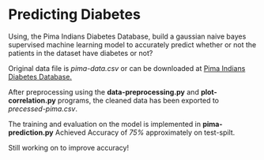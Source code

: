 # Predicting Diabetes

Using, the Pima Indians Diabetes Database, build a gaussian naive bayes supervised machine learning model to accurately predict whether or not the patients in the dataset have diabetes or not?

Original data file is _pima-data.csv_ or can be downloaded at [Pima Indians Diabetes Database.](https://www.kaggle.com/uciml/pima-indians-diabetes-database/downloads/pima-indians-diabetes-database.zip/1)

After preprocessing using the **data-preprocessing.py** and **plot-correlation.py** programs, the cleaned data has been
exported to _precessed-pima.csv_.

The training and evaluation on the model is implemented in **pima-prediction.py** 
Achieved Accuracy of _75%_ approximately on test-spilt. 


Still working on to improve accuracy!
